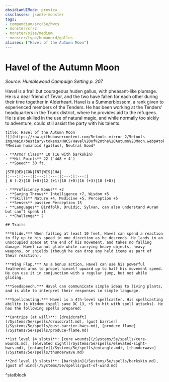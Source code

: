 ```yaml
---
obsidianUIMode: preview
cssclasses: json5e-monster
tags:
- compendium/src/5e/hwcs
- monster/cr/2
- monster/size/medium
- monster/type/humanoid/gallus
aliases: ["Havel of the Autumn Moon"]
---
```

# Havel of the Autumn Moon
*Source: Humblewood Campaign Setting p. 207*  

Havel is a frail but courageous huden gallus, with pheasant-like plumage. He is a dear friend of Tevor, and the two have fallen for each other during their time together in Alderheart. Havel is a Summerblossom, a rank given to experienced members of the Tenders. He has been working at the Tenders' headquarters in the Trunk district, where he provides aid to the refugees. He is also skilled in the use of natural magic, and while normally too sickly to adventure, could still assist the party with his talents.

```ad-statblock
title: Havel of the Autumn Moon
![](https://raw.githubusercontent.com/5etools-mirror-2/5etools-img/main/bestiary/tokens/HWCS/Havel%20of%20the%20Autumn%20Moon.webp#token)
*Medium humanoid (gallus), Neutral Good*

- **Armor Class** 10 (16 with barkskin)
- **Hit Points** 22 (`4d8 + 4`)
- **Speed** 30 ft.

|STR|DEX|CON|INT|WIS|CHA|
|:---:|:---:|:---:|:---:|:---:|:---:|
| 6 (-2)|10 (+0)|12 (+1)|10 (+0)|16 (+3)|10 (+0)|

- **Proficiency Bonus** +2
- **Saving Throws** Intelligence +7, Wisdom +5
- **Skills** Nature +4, Medicine +5, Perception +5
- **Senses** passive Perception 15
- **Languages** Birdfolk, Druidic, Sylvan, can also understand Auran but can't speak it
- **Challenge** 2

## Traits

***Glide.*** When falling at least 10 feet, Havel can spend a reaction to fly up to his speed in one direction as he descends. He lands in an unoccupied space at the end of his movement, and takes no falling damage. Havel cannot glide while carrying heavy objects, heavy weapons, or shields (though he can drop any held items as part of their reaction).

***Wing Flap.*** As a bonus action, Havel can use his powerful feathered arms to propel himself upward up to half his movement speed. He can use it in conjunction with a regular jump, but not while gliding.

***Seedspeech.*** Havel can communicate simple ideas to living plants, and is able to interpret their responses in simple language.

***Spellcasting.*** Havel is a 4th-level spellcaster. His spellcasting ability is Wisdom (spell save DC 13, +5 to hit with spell attacks). He has the following spells prepared:

**Cantrips (at will)**: [druidcraft](/Systems/5e/spells/druidcraft.md), [gust barrier](/Systems/5e/spells/gust-barrier-hwcs.md), [produce flame](/Systems/5e/spells/produce-flame.md)

**1st level (4 slots)**: [cure wounds](/Systems/5e/spells/cure-wounds.md), [elevated sight](/Systems/5e/spells/elevated-sight-hwcs.md), [entangle](/Systems/5e/spells/entangle.md), [thunderwave](/Systems/5e/spells/thunderwave.md)

**2nd level (3 slots)**: [barkskin](/Systems/5e/spells/barkskin.md), [gust of wind](/Systems/5e/spells/gust-of-wind.md)
```
^statblock